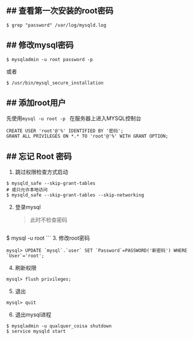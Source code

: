 ## ## 查看第一次安装的root密码
```
$ grep "password" /var/log/mysqld.log
```

## ## 修改mysql密码
```
$ mysqladmin -u root password -p
```
或者
```
$ /usr/bin/mysql_secure_installation
```

## ## 添加root用户
先使用`mysql -u root -p ` 在服务器上进入MYSQL控制台
```
CREATE USER 'root'@'%' IDENTIFIED BY '密码';
GRANT ALL PRIVILEGES ON *.* TO 'root'@'%' WITH GRANT OPTION;
```

## ## 忘记 Root 密码

1. 跳过权限检查方式启动
```
$ mysqld_safe --skip-grant-tables
# 或只允许本地访问
$ mysqld_safe --skip-grant-tables --skip-networking
```
2. 登录mysql
	> 此时不检查密码
	
	```
$ mysql -u root
	```
3. 修改root密码
```
mysql> UPDATE `mysql`.`user` SET `Password`=PASSWORD('新密码') WHERE `User`='root';
```
4. 刷新权限
```
mysql> flush privileges;
```
5. 退出
```
mysql> quit
```
6. 退出mysql进程
```
$ mysqladmin -u qualquer_coisa shutdown
$ service mysqld start
```

